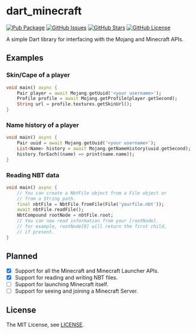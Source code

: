 dart_minecraft
==============

[![Pub Package](https://img.shields.io/pub/v/dart_minecraft.svg?style=for-the-badge&logo=Dart)](https://pub.dev/packages/dart_minecraft)
[![GitHub Issues](https://img.shields.io/github/issues/spnda/dart_minecraft.svg?style=for-the-badge&logo=GitHub)](https://github.com/spnda/dart_minecraft/issues)
[![GitHub Stars](https://img.shields.io/github/stars/spnda/dart_minecraft.svg?style=for-the-badge&logo=GitHub)](https://github.com/spnda/dart_minecraft/stargazers)
[![GitHub License](https://img.shields.io/badge/license-MIT-blue.svg?style=for-the-badge&logo=GitHub)](https://raw.githubusercontent.com/spnda/dart_minecraft/main/LICENSE)

A simple Dart library for interfacing with the Mojang and Minecraft APIs.

Examples
--------

### Skin/Cape of a player

```dart
void main() async {
    Pair player = await Mojang.getUuid('<your username>');
    Profile profile = await Mojang.getProfile(player.getSecond);
    String url = profile.textures.getSkinUrl();
}
```

### Name history of a player

```dart
void main() async {
    Pair uuid = await Mojang.getUuid('<your username>');
    List<Name> history = await Mojang.getNameHistory(uuid.getSecond);
    history.forEach((name) => print(name.name));
}
```

### Reading NBT data

```dart
void main() async {
    // You can create a NbtFile object from a File object or
    // from a String path.
    final nbtFile = NbtFile.fromFile(File('yourfile.nbt'));
    await nbtFile.readFile();
    NbtCompound rootNode = nbtFile.root;
    // You can now read information from your [rootNode].
    // for example, rootNode[0] will return the first child,
    // if present.
}
```

Planned
--------

- [x] Support for all the Minecraft and Minecraft Launcher APIs.
- [x] Support for reading and writing NBT files.
- [ ] Support for launching Minecraft itself.
- [ ] Support for seeing and joining a Minecraft Server.

License
--------

The MIT License, see [LICENSE](https://github.com/spnda/dart_minecraft/raw/main/LICENSE).
